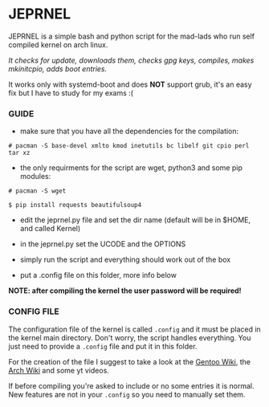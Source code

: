 # JEPRNEL

JEPRNEL is a simple bash and python script for the mad-lads who run self compiled kernel on arch linux.  

*It checks for update, downloads them, checks gpg keys, compiles, makes mkinitcpio, adds boot entries.* 

It works only with systemd-boot and does **NOT** support grub, it's an easy fix but I have to study for my exams :(

### GUIDE

- make sure that you have all the dependencies for the compilation:

```# pacman -S base-devel xmlto kmod inetutils bc libelf git cpio perl tar xz```

- the only requirments for the script are wget, python3 and some pip modules:

```# pacman -S wget```  

```$ pip install requests beautifulsoup4```

- edit the jeprnel.py file and set the dir name (default will be in $HOME, and called Kernel)

- in the jeprnel.py set the UCODE and the OPTIONS

- simply run the script and everything should work out of the box

- put a .config file on this folder, more info below

**NOTE: after compiling the kernel the user password will be required!**

### CONFIG FILE

The configuration file of the kernel is called ```.config``` and it must be placed in the kernel main directory. Don't worry, the script handles everything. You just need to provide a ```.config``` file and put it in this folder. 

For the creation of the file I suggest to take a look at the [Gentoo Wiki](https://wiki.gentoo.org/wiki/Kernel/Configuration), the [Arch Wiki](https://wiki.archlinux.org/title/Kernel/Traditional_compilation) and some yt videos.

If before compiling you're asked to include or no some entries it is normal. New features are not in your ```.config``` so you need to manually set them. 
